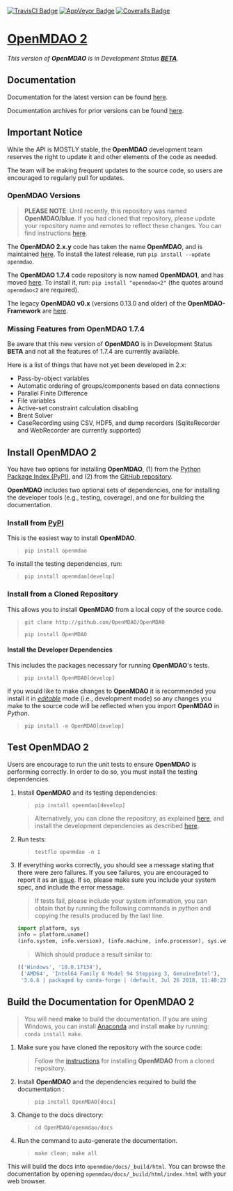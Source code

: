 [![TravisCI Badge][9]][10]
[![AppVeyor Badge][11]][12]
[![Coveralls Badge][13]][14]

# [OpenMDAO 2][0]
*This version of **OpenMDAO** is in Development Status **[BETA][15]**.*

## Documentation
Documentation for the latest version can be found [here][2].

Documentation archives for prior versions can be found [here][3].

## Important Notice
While the API is MOSTLY stable, the **OpenMDAO** development team reserves the
right to update it and other elements of the code as needed.

The team will be making frequent updates to the source code, so users are
encouraged to regularly pull for updates.

### OpenMDAO Versions
> **PLEASE NOTE**: Until recently, this repository was named **OpenMDAO/blue**. 
If you had cloned that repository, please update your repository name and
remotes to reflect these changes. You can find instructions [here][8].

The **OpenMDAO 2.x.y** code has taken the name **OpenMDAO**, and is maintained
[here][4]. To install the latest release, run `pip install --update openmdao`.

The **OpenMDAO 1.7.4** code repository is now named **OpenMDAO1**, and has moved
[here][5]. To install it, run: `pip install "openmdao<2"` (the quotes around 
`openmdao<2` are required). 

The legacy **OpenMDAO v0.x** (versions 0.13.0 and older) of the 
**OpenMDAO-Framework** are [here][6].

### Missing Features from OpenMDAO 1.7.4
Be aware that this new version of **OpenMDAO** is in Development Status **BETA**
and not all the features of 1.7.4 are currently available.

Here is a list of things that have not yet been developed in 2.x:

* Pass-by-object variables
* Automatic ordering of groups/components based on data connections
* Parallel Finite Difference
* File variables
* Active-set constraint calculation disabling
* Brent Solver
* CaseRecording using CSV, HDF5, and dump recorders (SqliteRecorder and 
WebRecorder are currently supported)

## Install OpenMDAO 2
You have two options for installing **OpenMDAO**, (1) from the
[Python Package Index (PyPI)][1], and (2) from the [GitHub repository][4].

**OpenMDAO** includes two optional sets of dependencies, one for installing
the developer tools (e.g., testing, coverage), and one for building the
documentation.

### Install from [PyPI][1]
This is the easiest way to install **OpenMDAO**.
> `pip install openmdao`

To install the testing dependencies, run:
> `pip install openmdao[develop]`

### Install from a Cloned Repository
This allows you to install **OpenMDAO** from a local copy of the source code.
> `git clone http://github.com/OpenMDAO/OpenMDAO`
>
> `pip install OpenMDAO`

#### Install the Developer Dependencies
This includes the packages necessary for running **OpenMDAO**'s tests.  
> `pip install OpenMDAO[develop]`

If you would like to make changes to **OpenMDAO** it is recommended you
install it in *[editable][16]* mode (i.e., development mode) so any changes you
make to the source code will be reflected when you import **OpenMDAO** in
*Python*.
> `pip install -e OpenMDAO[develop]`

## Test OpenMDAO 2
Users are encourage to run the unit tests to ensure **OpenMDAO** is performing
correctly.  In order to do so, you must install the testing dependencies.

1. Install **OpenMDAO** and its testing dependencies:

    > `pip install openmdao[develop]`

    > Alternatively, you can clone the repository, as explained
    [here](#install-from-a-cloned-repository), and install the development
    dependencies as described [here](#install-the-developer-dependencies).

2. Run tests:

    > `testflo openmdao -n 1`

3. If everything works correctly, you should see a message stating that there 
were zero failures.  If you see failures, you are encouraged to report
it as an [issue][7].  If so, please make sure you include your system spec,
and include the error message.

    > If tests fail, please include your system information, you can obtain
    that by running the following commands in *python* and copying the results
    produced by the last line.
    ```python
    import platform, sys
    info = platform.uname()
    (info.system, info.version), (info.machine, info.processor), sys.version
    ```
    > Which should produce a result similar to:
    ```python
    (('Windows', '10.0.17134'),
     ('AMD64', 'Intel64 Family 6 Model 94 Stepping 3, GenuineIntel'),
     '3.6.6 | packaged by conda-forge | (default, Jul 26 2018, 11:48:23) ...')
    ```

## Build the Documentation for OpenMDAO 2
> You will need **make** to build the documentation.  If you are using Windows,
you can install [Anaconda](https://www.anaconda.com/download/) and install
**make** by running: `conda install make`.

1. Make sure you have cloned the repository with the source code:
    > Follow the [instructions](#install-from-a-cloned-repository) for
    installing **OpenMDAO** from a cloned repository.

2. Install **OpenMDAO** and the dependencies required to build the documentation :
    > `pip install OpenMDAO[docs]`

3. Change to the docs directory:
    > `cd OpenMDAO/openmdao/docs`

4. Run the command to auto-generate the documentation.
    > `make clean; make all`

This will build the docs into `openmdao/docs/_build/html`.  You can browse the
documentation by opening `openmdao/docs/_build/html/index.html` with your web
browser.


[0]: http://openmdao.org/ "OpenMDAO"
[1]: https://pypi.org/project/openmdao/ "OpenMDAO @PyPI"

[2]: http://openmdao.org/twodocs/versions/latest "Latest Docs"
[3]: http://openmdao.org/twodocs "Archived Docs"

[4]: https://github.com/OpenMDAO/OpenMDAO "OpenMDAO Git Repo"
[5]: https://github.com/OpenMDAO/OpenMDAO1 "OpenMDAO 1.x Git Repo"
[6]: https://github.com/OpenMDAO/OpenMDAO-Framework "OpenMDAO Framework Git Repo"

[7]: https://github.com/OpenMDAO/OpenMDAO/issues/new "Make New OpenMDAO Issue"

[8]: https://help.github.com/articles/changing-a-remote-s-url/ "Update Git Remote URL"

[9]: https://travis-ci.org/OpenMDAO/OpenMDAO.svg?branch=master "TravisCI Badge"
[10]: https://travis-ci.org/OpenMDAO/OpenMDAO "OpenMDAO @TravisCI"
[11]: https://ci.appveyor.com/api/projects/status/33kct0irhbgcg8m1?svg=true "Build Badge"
[12]: https://ci.appveyor.com/project/OpenMDAO/blue/branch/master "OpenMDAO @AppVeyor"
[13]: https://coveralls.io/repos/github/OpenMDAO/OpenMDAO/badge.svg?branch=master "Coverage Badge"
[14]: https://coveralls.io/github/OpenMDAO/OpenMDAO?branch=master "OpenMDAO @Coveralls"

[15]: https://en.wikipedia.org/wiki/Software_release_life_cycle#Beta "Wikipedia Beta"

[16]: https://setuptools.readthedocs.io/en/latest/setuptools.html#development-mode "Pip Editable Mode"
